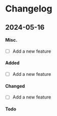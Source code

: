 # Changelog

## 2024-05-16

#### Misc.
- [ ] Add a new feature

#### Added
- [ ] Add a new feature

#### Changed
- [ ] Add a new feature

#### Todo
